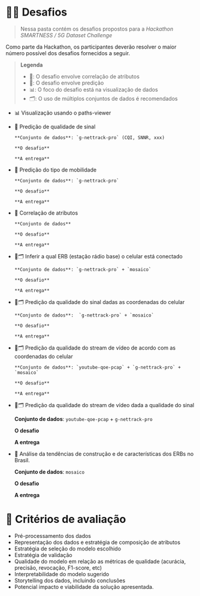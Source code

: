 # 🏋️‍♂️ Desafios
> Nessa pasta contém os desafios propostos para a _Hackathon SMARTNESS / 5G Dataset Challenge_

Como parte da Hackathon, os participantes deverão resolver o maior número possível dos desafios fornecidos a seguir.

> **Legenda**
> - 🤝: O desafio envolve correlação de atributos
> - 🔮: O desafio envolve predição
> - 📊: O foco do desafio está na visualização de dados
> - 🗂️: O uso de múltiplos conjuntos de dados é recomendados

- 📊 Visualização usando o paths-viewer

- 🔮 Predição de qualidade de sinal

      **Conjunto de dados**: `g-nettrack-pro` (CQI, SNNR, xxx)
    
      **O desafio**
    
      **A entrega**    

- 🔮 Predição do tipo de mobilidade

      **Conjunto de dados**: `g-nettrack-pro`
    
      **O desafio**
    
      **A entrega**
    
- 🤝 Correlação de atributos

      **Conjunto de dados**
    
      **O desafio**
    
      **A entrega**
   
- 🔮🗂️ Inferir a qual ERB (estação rádio base) o celular está conectado

      **Conjunto de dados**: `g-nettrack-pro` + `mosaico`
    
      **O desafio**
    
      **A entrega**

- 🔮🗂️ Predição da qualidade do sinal dadas as coordenadas do celular

      **Conjunto de dados**:  `g-nettrack-pro` + `mosaico`
     
      **O desafio**
    
      **A entrega**
   
- 🔮🗂️ Predição da qualidade do stream de vídeo de acordo com as coordenadas do celular

      **Conjunto de dados**: `youtube-qoe-pcap` + `g-nettrack-pro` + `mosaico`
    
      **O desafio**
    
      **A entrega**
    
- 🔮🗂️ Predição da qualidade do stream de vídeo dada a qualidade do sinal

    **Conjunto de dados**: `youtube-qoe-pcap` + `g-nettrack-pro`
    
    **O desafio**
    
    **A entrega**

- 🤝 Análise da tendências de construção e de características dos ERBs no Brasil. 

    **Conjunto de dados**: `mosaico`
   
    **O desafio**

    **A entrega**


# 🤔 Critérios de avaliação

- Pré-processamento dos dados
- Representação dos dados e estratégia de composição de atributos
- Estratégia de seleção do modelo escolhido
- Estratégia de validação
- Qualidade do modelo em relação as métricas de qualidade (acurácia, precisão, revocação, F1-score, etc)
- Interpretabilidade do modelo sugerido
- Storytelling dos dados, incluindo conclusões
- Potencial impacto e viabilidade da solução apresentada.
